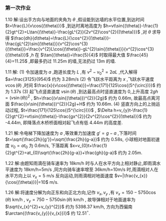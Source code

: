 ### 第一次作业

1.10
    解:设出手方向与地面的夹角为 $\theta$ ,假设能到达墙的水平位置,到达时间 $t=\frac{L}{v\cos{(\theta)}}$ ,到达时离地高度为 $h=vt\sin{(\theta)}-\frac{1}{2}gt^{2}=L\tan{(\theta)}-\frac{gL^{2}}{2v^{2}\cos^{2}{(\theta)}}$ ,对 $\theta$ 求导得 $\frac{dh}{d\theta}=\frac{L}{\cos^{2}{(\theta)}}-\frac{gL^{2}\sin{(\theta)}}{v^{2}\cos^{3}{(\theta)}}=\frac{v^{2}L\cos{(\theta)}-gL^{2}\sin{(\theta)}}{v^{2}\cos^{3}{(\theta)}}$ ,$h$ 在 $\tan{(\theta)}=\frac{5}{4}$ 时取得最大值 $\frac{45}{4}=11.25$ ,即最多扔过 11.25m 的墙,无法扔过 13m 的墙.

1.11
    解:
    (1) 令加速度为 $a$ ,跑道长度为 $L$ ,有 $v^{2}-v_{0}^{2}=2aL$ ,代入解得 $a=\frac{3125}{954}$ 约为 3.28m/s
    (2) 令飞跃水平距离为 $x$ ,飞跃水平速度 $v\cos{(\theta)}$ ,时间 $\frac{x}{v\cos{(\theta)}}=\frac{171}{125\cos{(5^{\circ})}}$ 约为 1.37s
    (3) 起飞点竖直速度 $v\sin{(\theta)}$ ,到达最高点时竖直速度为 0,上升高度 $2gh=(v\sin{(\theta)})^{2}$ , $h=\frac{(v\sin{(\theta)})^{2}}{2g}$ 约为 0.66m, 故最高点离河面 $\frac{(v\sin{(\theta)})^{2}}{2g}+H$ 约为 10.66m.
    (4) 竖直方向上的上抛运动过程, $t=\frac{171}{125\cos{(5^{\circ})}}$ , $\Delta h=v_{y}t-\frac{1}{2}gt^{2}=vt\sin{(\theta)}-\frac{gx^{2}}{2v^{2}\cos^{2}{(\theta)}}$ 约为 -4.44m, 即降落点木桥桥面相对起飞点有低 4.44m 的高度差.

1.21
    解:令电梯下降加速度为 $a$ ,等效重力加速度 $g'=g-a$ ,下落时间 $t=\sqrt{\frac{2h}{g'}}=\sqrt{\frac{2h}{g-a}}$ 约为 0.58s, 小球相对地面初速度 $v_{0}=at_{0}$ 为 0.6m/s, 下落距离 $x=v_{0}t+\frac{1}{2}gt^{2}=at_{0}\sqrt{\frac{2h}{g-a}}+\frac{gh}{g-a}$ 约为 2.05m.

1.22
    解:由题知雨滴在骑车速率为 18km/h 时与人在水平方向上相对静止,即雨滴水平速度为 18km/h=5m/s ,同方向骑车速率增至 36km/h=10m/s 时,雨滴相对人在水平方向上以 $v_x=5$ m/s 反向运动,则雨滴相对地面速度 $v=|\frac{v_{x}}{\cos{(\theta)}}|=10$ m/s.

1.26
    解:将速度分解为向正东和向正北方向,记作 $v_{x},v_{y}$ ,有 $v_{x}=150-5750\cos{(\theta)}$ km/h , $v_{y}=750-5750\sin{(\theta)}$ km/h , 故导弹相对于地面速率为 $\sqrt{v_{x}^{2}+v_{y}^{2}}$ 约为 5398.37 km/h, 方向为西偏南 $\arctan{(\frac{v_{y}}{v_{x}})}$ 约 12.51$^{\circ}$.